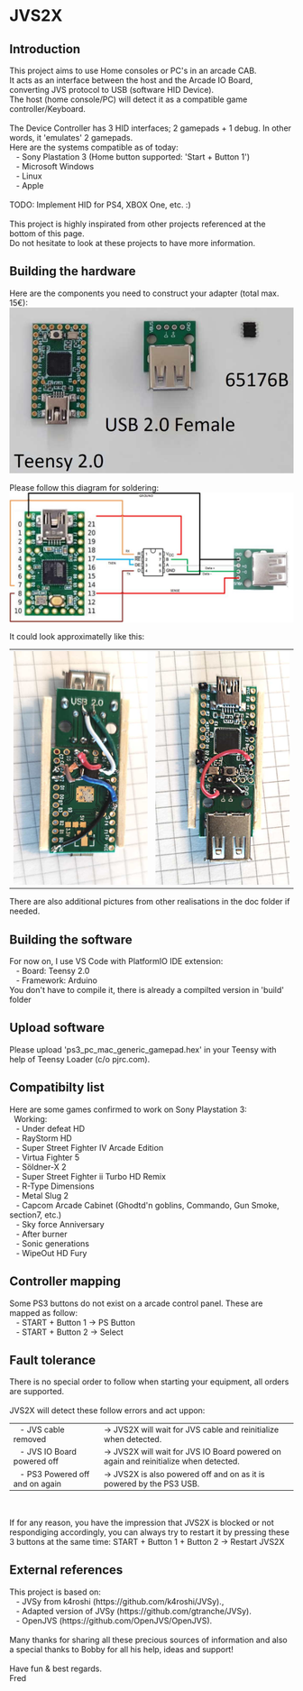 # JVS2X
 <h2>Introduction </h2>
 This project aims to use Home consoles or PC's in an arcade CAB.
 <BR>It acts as an interface between the host and the Arcade IO Board, converting JVS protocol to USB (software HID Device).
 <BR>The host (home console/PC) will detect it as a compatible game controller/Keyboard. 
 <BR>
 <BR>The Device Controller has 3 HID interfaces; 2 gamepads + 1 debug. In other words, it 'emulates' 2 gamepads.
 <BR>Here are the systems compatible as of today:
 <BR>&nbsp&nbsp&nbsp-&nbspSony Plastation 3 (Home button supported: 'Start + Button 1')
 <BR>&nbsp&nbsp&nbsp-&nbspMicrosoft Windows
 <BR>&nbsp&nbsp&nbsp-&nbspLinux
 <BR>&nbsp&nbsp&nbsp-&nbspApple
 <BR>
 <BR>TODO: Implement HID for PS4, XBOX One, etc. :) 
 <BR> 
 <BR>This project is highly inspirated from other projects referenced at the bottom of this page.
 <BR>Do not hesitate to look at these projects to have more information.
 <BR> 
  
<h2>Building the hardware</h2>
  Here are the components you need to construct your adapter (total max. 15€):
   <img src="doc/components.jpg">
 
Please follow this diagram for soldering:
<img src="doc/schema.jpg">

It could look approximatelly like this:
<table>
<td><img src="doc/down.jpg"></td>
<td><img src="doc/up.jpg"></td>
</table>
There are also additional pictures from other realisations in the doc folder if needed.

<h2>Building the software</h2>
 For now on, I use VS Code with PlatformIO IDE extension:
 <BR>&nbsp&nbsp&nbsp-&nbspBoard: Teensy 2.0
 <BR>&nbsp&nbsp&nbsp-&nbspFramework: Arduino
 <BR>You don't have to compile it, there is already a compilted version in 'build' folder
  
 <h2>Upload software</h2>
 Please upload 'ps3_pc_mac_generic_gamepad.hex' in your Teensy with help of Teensy Loader (c/o pjrc.com).
 <BR>
 
 <h2>Compatibilty list</h2>
Here are some games confirmed to work on Sony Playstation 3:
<BR>&nbsp&nbspWorking:
<BR>&nbsp&nbsp&nbsp-&nbspUnder defeat HD
<BR>&nbsp&nbsp&nbsp-&nbspRayStorm HD
<BR>&nbsp&nbsp&nbsp-&nbspSuper Street Fighter IV Arcade Edition
<BR>&nbsp&nbsp&nbsp-&nbspVirtua Fighter 5 
<BR>&nbsp&nbsp&nbsp-&nbspSöldner-X 2
<BR>&nbsp&nbsp&nbsp-&nbspSuper Street Fighter ii Turbo HD Remix
<BR>&nbsp&nbsp&nbsp-&nbspR-Type Dimensions
<BR>&nbsp&nbsp&nbsp-&nbspMetal Slug 2 
<BR>&nbsp&nbsp&nbsp-&nbspCapcom Arcade Cabinet (Ghodtd'n goblins, Commando, Gun Smoke, section7, etc.)
<BR>&nbsp&nbsp&nbsp-&nbspSky force Anniversary
<BR>&nbsp&nbsp&nbsp-&nbspAfter burner 
<BR>&nbsp&nbsp&nbsp-&nbspSonic generations 
<BR>&nbsp&nbsp&nbsp-&nbspWipeOut HD Fury
<BR>
<h2>Controller mapping</h2>
Some PS3 buttons do not exist on a arcade control panel. These are mapped as follow:
<BR>&nbsp&nbsp&nbsp-&nbspSTART + Button 1 -> PS Button
<BR>&nbsp&nbsp&nbsp-&nbspSTART + Button 2 -> Select
<BR>

<h2>Fault tolerance</h2>
There is no special order to follow when starting your equipment, all orders are supported.
<BR> 
<BR>JVS2X will detect these follow errors and act uppon:
 <table>
  <tr><td>&nbsp&nbsp&nbsp-&nbspJVS cable removed</td><td>-> JVS2X will wait for JVS cable and reinitialize when detected.</td></tr>
  <tr><td>&nbsp&nbsp&nbsp-&nbspJVS IO Board powered off</td><td>-> JVS2X will wait for JVS IO Board powered on again and reinitialize when detected.</td></tr>
  <tr><td>&nbsp&nbsp&nbsp-&nbspPS3 Powered off and on again</td><td>-> JVS2X is also powered off and on as it is powered by the PS3 USB.</td></tr>
  </table>
<BR>
<BR>If for any reason, you have the impression that JVS2X is blocked or not respondiging accordingly, you can always try to restart it by pressing these 3 buttons at the same time: START + Button 1 + Button 2 -> Restart JVS2X

 <h2>External references</h2>
 This project is based on:
 <BR>&nbsp&nbsp&nbsp-&nbspJVSy from k4roshi (https://github.com/k4roshi/JVSy)., 
 <BR>&nbsp&nbsp&nbsp-&nbspAdapted version of JVSy (https://github.com/gtranche/JVSy).
 <BR>&nbsp&nbsp&nbsp-&nbspOpenJVS (https://github.com/OpenJVS/OpenJVS).
 <BR>
 <BR> Many thanks for sharing all these precious sources of information and also a special thanks to Bobby for all his help, ideas and support!
  <BR>
  <BR>Have fun & best regards.
  <BR>Fred
